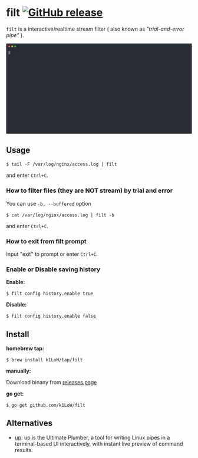 # filt [![GitHub release](https://img.shields.io/github/release/k1LoW/filt.svg)](https://github.com/k1LoW/filt/releases)

`filt` is a interactive/realtime stream filter ( also known as _"trial-and-error pipe"_ ).

![screencast](doc/screencast.svg)

## Usage

``` console
$ tail -F /var/log/nginx/access.log | filt
```

and enter `Ctrl+C`.

### How to filter files (they are NOT stream) by trial and error

You can use `-b, --buffered` option

``` console
$ cat /var/log/nginx/access.log | filt -b
```

and enter `Ctrl+C`.

### How to exit from filt prompt

Input "exit" to prompt or enter `Ctrl+C`.

### Enable or Disable saving history

**Enable:**

``` console
$ filt config history.enable true
```

**Disable:**

``` console
$ filt config history.enable false
```

## Install

**homebrew tap:**

```console
$ brew install k1LoW/tap/filt
```

**manually:**

Download binany from [releases page](https://github.com/k1LoW/filt/releases)

**go get:**

```console
$ go get github.com/k1LoW/filt
```

## Alternatives

- [up](https://github.com/akavel/up): up is the Ultimate Plumber, a tool for writing Linux pipes in a terminal-based UI interactively, with instant live preview of command results.

